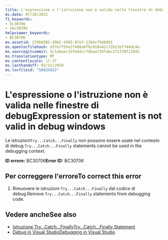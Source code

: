 ```yaml
---
title: L'espressione o l'istruzione non è valida nelle finestre di debug
ms.date: 07/20/2015
f1_keywords:
- bc30706
- vbc30706
helpviewer_keywords:
- BC30706
ms.assetid: 229bb582-d962-4385-97e7-120dcf5d8991
ms.openlocfilehash: d37e7755e2f480a8f9c018e42c72b21bf744dc4a
ms.sourcegitcommit: 5c1abeec15fbddcc7dbaa729fabc1f1f29f12045
ms.translationtype: MT
ms.contentlocale: it-IT
ms.lasthandoff: 03/15/2019
ms.locfileid: "58025822"
---
```

# <a name="expression-or-statement-is-not-valid-in-debug-windows"></a><span data-ttu-id="d3911-102">L'espressione o l'istruzione non è valida nelle finestre di debug</span><span class="sxs-lookup"><span data-stu-id="d3911-102">Expression or statement is not valid in debug windows</span></span>
<span data-ttu-id="d3911-103">Le istruzioni`Try...Catch...Finally` non possono essere usate nel contesto di debug.</span><span class="sxs-lookup"><span data-stu-id="d3911-103">`Try...Catch...Finally` statements cannot be used in the debugging context.</span></span>  
  
 <span data-ttu-id="d3911-104">**ID errore:** BC30706</span><span class="sxs-lookup"><span data-stu-id="d3911-104">**Error ID:** BC30706</span></span>  
  
## <a name="to-correct-this-error"></a><span data-ttu-id="d3911-105">Per correggere l'errore</span><span class="sxs-lookup"><span data-stu-id="d3911-105">To correct this error</span></span>  
  
1.  <span data-ttu-id="d3911-106">Rimuovere le istruzioni `Try...Catch...Finally` dal codice di debug.</span><span class="sxs-lookup"><span data-stu-id="d3911-106">Remove `Try...Catch...Finally` statements from debugging code.</span></span>  
  
## <a name="see-also"></a><span data-ttu-id="d3911-107">Vedere anche</span><span class="sxs-lookup"><span data-stu-id="d3911-107">See also</span></span>

- [<span data-ttu-id="d3911-108">Istruzione Try...Catch...Finally</span><span class="sxs-lookup"><span data-stu-id="d3911-108">Try...Catch...Finally Statement</span></span>](../../visual-basic/language-reference/statements/try-catch-finally-statement.md)
- [<span data-ttu-id="d3911-109">Debug in Visual Studio</span><span class="sxs-lookup"><span data-stu-id="d3911-109">Debugging in Visual Studio</span></span>](/visualstudio/debugger/debugging-in-visual-studio)
